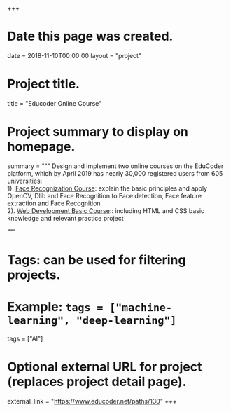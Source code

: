 +++
# Date this page was created.
date = 2018-11-10T00:00:00
layout = "project"

# Project title.
title = "Educoder Online Course"

# Project summary to display on homepage.
summary = """
 Design and implement two online courses on the EduCoder platform, which by April 2019 has nearly 30,000 registered users from 605 universities:<br>
 1). [Face Recognization Course](https://www.educoder.net/paths/130): explain the basic principles and apply OpenCV, Dlib and Face Recognition to Face detection, Face feature extraction and Face Recognition<br>
 2). [Web Development Basic Course](https://www.educoder.net/paths/15):: including HTML and CSS basic knowledge and relevant practice project
 
 """

# Tags: can be used for filtering projects.
# Example: `tags = ["machine-learning", "deep-learning"]`
tags = ["AI"]

# Optional external URL for project (replaces project detail page).
external_link = "https://www.educoder.net/paths/130"
+++
